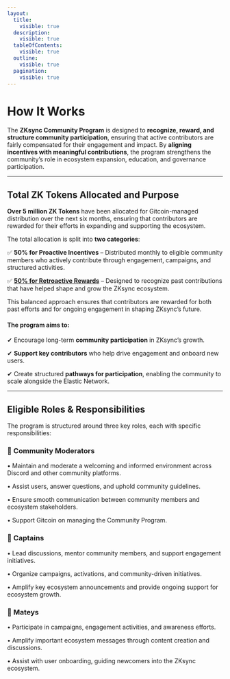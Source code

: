 ```yaml
---
layout:
  title:
    visible: true
  description:
    visible: true
  tableOfContents:
    visible: true
  outline:
    visible: true
  pagination:
    visible: true
---
```


# How It Works

The **ZKsync Community Program** is designed to **recognize, reward, and structure community participation**, ensuring that active contributors are fairly compensated for their engagement and impact. By **aligning incentives with meaningful contributions**, the program strengthens the community’s role in ecosystem expansion, education, and governance participation.

***

## Total ZK Tokens Allocated and Purpose

**Over 5 million ZK Tokens** have been allocated for Gitcoin-managed distribution over the next six months, ensuring that contributors are rewarded for their efforts in expanding and supporting the ecosystem.

The total allocation is split into **two categories**:

✅ **50% for Proactive Incentives** – Distributed monthly to eligible community members who actively contribute through engagement, campaigns, and structured activities.

✅ [**50% for Retroactive Rewards**](retroactive-rewards.md) – Designed to recognize past contributions that have helped shape and grow the ZKsync ecosystem.

This balanced approach ensures that contributors are rewarded for both past efforts and for ongoing engagement in shaping ZKsync’s future.

#### **The program aims to:**

✔ Encourage long-term **community participation** in ZKsync’s growth.

✔ **Support key contributors** who help drive engagement and onboard new users.

✔ Create structured **pathways for participation**, enabling the community to scale alongside the Elastic Network.

***

## Eligible Roles & Responsibilities

The program is structured around three key roles, each with specific responsibilities:

### 🔹 Community Moderators

• Maintain and moderate a welcoming and informed environment across Discord and other community platforms.

• Assist users, answer questions, and uphold community guidelines.

• Ensure smooth communication between community members and ecosystem stakeholders.

• Support Gitcoin on managing the Community Program.

### 🔹 Captains

• Lead discussions, mentor community members, and support engagement initiatives.

• Organize campaigns, activations, and community-driven initiatives.

• Amplify key ecosystem announcements and provide ongoing support for ecosystem growth.

### 🔹 Mateys

• Participate in campaigns, engagement activities, and awareness efforts.

• Amplify important ecosystem messages through content creation and discussions.

• Assist with user onboarding, guiding newcomers into the ZKsync ecosystem.
